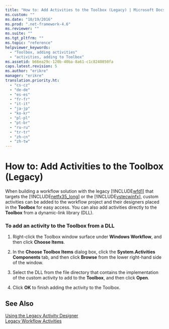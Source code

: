 ```yaml
---
title: "How to: Add Activities to the Toolbox (Legacy) | Microsoft Docs"
ms.custom: ""
ms.date: "10/19/2016"
ms.prod: ".net-framework-4.6"
ms.reviewer: ""
ms.suite: ""
ms.tgt_pltfrm: ""
ms.topic: "reference"
helpviewer_keywords: 
  - "Toolbox, adding activities"
  - "activities, adding to Toolbox"
ms.assetid: b66ea29c-120b-40ba-8a61-c1c8240850fa
caps.latest.revision: 5
ms.author: "erikre"
manager: "erikre"
translation.priority.ht: 
  - "cs-cz"
  - "de-de"
  - "es-es"
  - "fr-fr"
  - "it-it"
  - "ja-jp"
  - "ko-kr"
  - "pl-pl"
  - "pt-br"
  - "ru-ru"
  - "tr-tr"
  - "zh-cn"
  - "zh-tw"
---
```

# How to: Add Activities to the Toolbox (Legacy)
When building a workflow solution with the legacy [!INCLUDE[wfd1](../workflow-designer/includes/wfd1_md.md)] that targets the [!INCLUDE[netfx35_long](../workflow-designer/includes/netfx35_long_md.md)] or the [!INCLUDE[vstecwinfx](../workflow-designer/includes/vstecwinfx_md.md)], custom activities can be added to the workflow project and their designers placed in the **Toolbox** for easy access. You can also add activities directly to the **Toolbox** from a dynamic-link library (DLL).  
  
### To add an activity to the Toolbox from a DLL  
  
1.  Right-click the Toolbox window surface under **Windows Workflow**, and then click **Choose Items**.  
  
2.  In the **Choose Toolbox Items** dialog box, click the **System.Activities Components** tab, and then click **Browse** from the lower right-hand side of the window.  
  
3.  Select the DLL from the file directory that contains the implementation of the custom activity to add to the **Toolbox**, and then click **Open**.  
  
4.  Click **OK** to finish adding the activity to the Toolbox.  
  
## See Also  
 [Using the Legacy Activity Designer](../workflow-designer/using-the-legacy-activity-designer.md)   
 [Legacy Workflow Activities](../workflow-designer/legacy-workflow-activities.md)